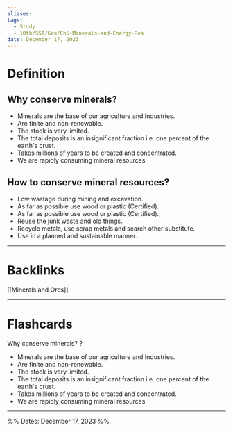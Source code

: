 ```yaml
---
aliases: 
tags:
  - Study
  - 10th/SST/Geo/Ch5-Minerals-and-Energy-Res
date: December 17, 2023
---
```

# Definition
## Why conserve minerals?
- Minerals are the base of our agriculture and Industries.
- Are finite and non-renewable.
- The stock is very limited.
- The total deposits is an insignificant fraction i.e. one percent of the earth's crust.
- Takes millions of years to be created and concentrated.
- We are rapidly consuming mineral resources
## How to conserve mineral resources?
- Low wastage during mining and excavation.
- As far as possible use wood or plastic (Certified).
- As far as possible use wood or plastic (Certified).
- Reuse the junk waste and old things.
- Recycle metals, use scrap metals and search other substitute.
- Use in a planned and sustainable manner.

---
# Backlinks
[[Minerals and Ores]]

---
# Flashcards

Why conserve minerals?
?
- Minerals are the base of our agriculture and Industries.
- Are finite and non-renewable.
- The stock is very limited.
- The total deposits is an insignificant fraction i.e. one percent of the earth's crust.
- Takes millions of years to be created and concentrated.
- We are rapidly consuming mineral resources
<!--SR:!2024-04-15,65,240-->

---

%%
Dates: December 17, 2023
%%